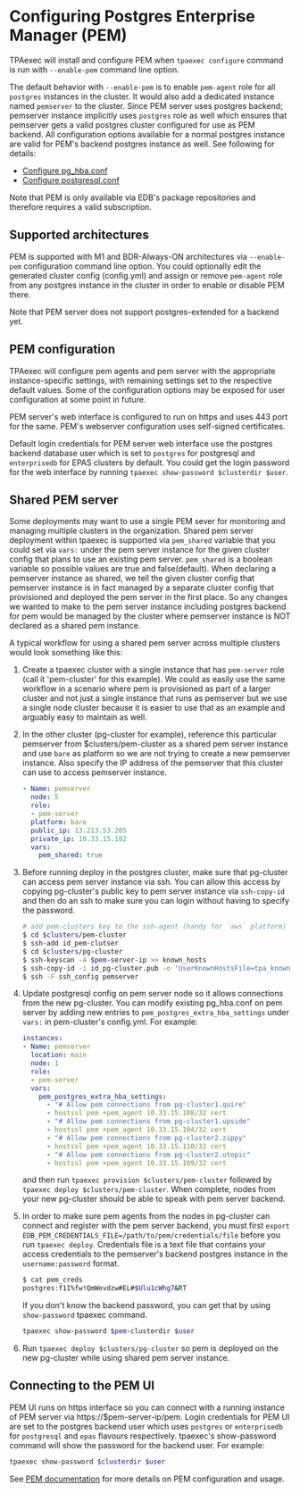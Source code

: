 # Configuring Postgres Enterprise Manager (PEM)

TPAexec will install and configure PEM when `tpaexec configure` command
is run with `--enable-pem` command line option.

The default behavior with `--enable-pem` is to enable `pem-agent` role
for all `postgres` instances in the cluster. It would also add a dedicated
instance named `pemserver` to the cluster. Since PEM server uses postgres
backend; pemserver instance implicitly uses `postgres` role as well which
ensures that pemserver gets a valid postgres cluster configured for use
as PEM backend. All configuration options available for a normal postgres
instance are valid for PEM's backend postgres instance as well. See
following for details:

* [Configure pg_hba.conf](pg_hba.conf.md)
* [Configure postgresql.conf](postgresql.conf.md)

Note that PEM is only available via EDB's package repositories
and therefore requires a valid subscription.

## Supported architectures

PEM is supported with M1 and BDR-Always-ON architectures via
`--enable-pem` configuration command line option. You could optionally edit
the generated cluster config (config.yml) and assign or remove `pem-agent`
role from any postgres instance in the cluster in order to enable or
disable PEM there.

Note that PEM server does not support postgres-extended for a backend yet.

## PEM configuration

TPAexec will configure pem agents and pem server with the appropriate
instance-specific settings, with remaining settings set to the respective
default values. Some of the configuration options may be exposed for user
configuration at some point in future.

PEM server's web interface is configured to run on https and uses 443 port
for the same. PEM's webserver configuration uses self-signed certificates.

Default login credentials for PEM server web interface use the postgres
backend database user which is set to `postgres` for postgresql and
`enterprisedb` for EPAS clusters by default. You could get the login
password for the web interface by running
`tpaexec show-password $clusterdir $user`.

## Shared PEM server

Some deployments may want to use a single PEM sever for monitoring and
managing multiple clusters in the organization. Shared pem server deployment
within tpaexec is supported via `pem_shared` variable that you could set via
`vars:` under the pem server instance for the given cluster config that plans
to use an existing pem server. `pem_shared` is a boolean variable so possible
values are true and false(default). When declaring a pemserver instance as
shared, we tell the given cluster config that pemserver instance is in fact
managed by a separate cluster config that provisioned and deployed the pem
server in the first place. So any changes we wanted to make to the pem server
instance including postgres backend for pem would be managed by the cluster
where pemserver instance is NOT declared as a shared pem instance.


A typical workflow for using a shared pem server across multiple clusters
would look something like this:

1. Create a tpaexec cluster with a single instance that has `pem-server`
   role (call it 'pem-cluster' for this example). We could as easily use
   the same workflow in a scenario where pem is provisioned as part of a
   larger cluster and not just a single instance that runs as pemserver but
   we use a single node cluster because it is easier to use that as an example
   and arguably easy to maintain as well.
2. In the other cluster (pg-cluster for example), reference this particular
   pemserver from $clusters/pem-cluster as a shared pem server instance and
   use `bare` as platform so we are not trying to create a new pemserver instance.
   Also specify the IP address of the pemserver that this cluster can
   use to access pemserver instance.

   ```yml
   - Name: pemserver
     node: 5
     role:
     - pem-server
     platform: bare
     public_ip: 13.213.53.205
     private_ip: 10.33.15.102
     vars:
       pem_shared: true
   ```
3. Before running deploy in the postgres cluster, make sure that pg-cluster
   can access pem server instance via ssh. You can allow this access by copying
   pg-cluster's public key to pem server instance via `ssh-copy-id` and then do
   an ssh to make sure you can login without having to specify the password.

   ```bash
   # add pem-clusters key to the ssh-agent (handy for `aws` platform)
   $ cd $clusters/pem-cluster
   $ ssh-add id_pem-clutser
   $ cd $clusters/pg-cluster
   $ ssh-keyscan -4 $pem-server-ip >> known_hosts
   $ ssh-copy-id -i id_pg-cluster.pub -o 'UserKnownHostsFile=tpa_known_hosts' $user@$pem-server-ip
   $ ssh -F ssh_config pemserver
   ```
4. Update postgresql config on pem server node so it allows connections
   from the new pg-cluster. You can modify existing pg_hba.conf on pem
   server by adding new entries to `pem_postgres_extra_hba_settings`
   under `vars:` in pem-cluster's config.yml. For example:

   ```yml
   instances:
   - Name: pemserver
     location: main
     node: 1
     role:
     - pem-server
     vars:
       pem_postgres_extra_hba_settings:
         - "# Allow pem connections from pg-cluster1.quire"
         - hostssl pem +pem_agent 10.33.15.108/32 cert
         - "# Allow pem connections from pg-cluster1.upside"
         - hostssl pem +pem_agent 10.33.15.104/32 cert
         - "# Allow pem connections from pg-cluster2.zippy"
         - hostssl pem +pem_agent 10.33.15.110/32 cert
         - "# Allow pem connections from pg-cluster2.utopic"
         - hostssl pem +pem_agent 10.33.15.109/32 cert
   ```

   and then run `tpaexec provision $clusters/pem-cluster` followed by
   `tpaexec deploy $clusters/pem-cluster`. When complete, nodes from
   your new pg-cluster should be able to speak with pem server backend.
5. In order to make sure pem agents from the nodes in pg-cluster can
   connect and register with the pem server backend, you must first
   `export EDB_PEM_CREDENTIALS_FILE=/path/to/pem/credentials/file`
   before you run `tpaexec deploy`. Credentials file is a text file that
   contains your access credentials to the pemserver's backend postgres
   instance in the `username:password` format.

   ```bash
   $ cat pem_creds
   postgres:f1I%fw!QmWevdzw#EL#$Ulu1cWhg7&RT
   ```
   If you don't know the backend password, you can get that by using
    `show-password` tpaexec command.

   ```bash
   tpaexec show-password $pem-clusterdir $user
   ```


6. Run `tpaexec deploy $clusters/pg-cluster` so pem is deployed on the
   new pg-cluster while using shared pem server instance.

## Connecting to the PEM UI

PEM UI runs on https interface so you can connect with a running
instance of PEM server via https://$pem-server-ip/pem. Login credentials
for PEM UI are set to the postgres backend user which uses `postgres`
or `enterprisedb` for `postgresql` and `epas` flavours respectively.
tpaexec's show-password command will show the password for the backend
user. For example:

```bash
tpaexec show-password $clusterdir $user
```

See [PEM documentation](https://www.enterprisedb.com/docs/pem/latest/)
for more details on PEM configuration and usage.
